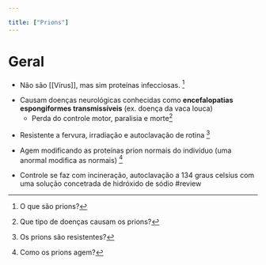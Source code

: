 ```yaml
---

title: ["Prions"]
---
```

# Geral
+ Não são [[Vírus]], mas sim proteínas infecciosas. [^647984]

[^647984]: O que são prions?

+ Causam doenças neurológicas conhecidas como **encefalopatias espongiformes transmissíveis** (ex. doença da vaca louca)
	+ Perda do controle motor, paralisia e morte[^799902]

[^799902]: Que tipo de doenças causam os prions?

+ Resistente a fervura, irradiação e autoclavação de rotina [^659705]

[^659705]: Os prions são resistentes?

+ Agem modificando as proteínas prion normais do indivíduo (uma anormal modifica as normais) [^462431]

[^462431]: Como os prions agem?

+ Controle se faz com incineração, autoclavação a 134 graus celsius com uma solução concetrada de hidróxido de sódio
#review 
